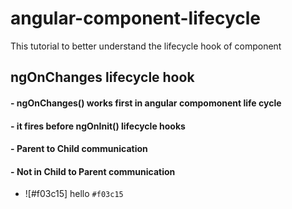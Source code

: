 # angular-component-lifecycle
This tutorial to better understand the lifecycle hook of component

## ngOnChanges lifecycle hook
#### - ngOnChanges() **works first** in angular compomonent life cycle
#### - it fires **before ngOnInit()** lifecycle hooks
#### - **Parent to Child communication**
#### - **Not in Child to Parent communication**
- ![#f03c15] hello `#f03c15`
